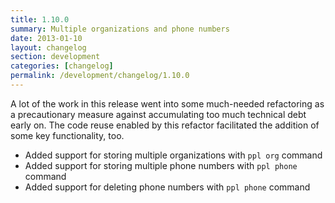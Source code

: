 ```yaml
---
title: 1.10.0
summary: Multiple organizations and phone numbers
date: 2013-01-10
layout: changelog
section: development
categories: [changelog]
permalink: /development/changelog/1.10.0
---
```


A lot of the work in this release went into some much-needed refactoring as a
precautionary measure against accumulating too much technical debt early on. The
code reuse enabled by this refactor facilitated the addition of some key
functionality, too.

* Added support for storing multiple organizations with `ppl org` command
* Added support for storing multiple phone numbers with `ppl phone` command
* Added support for deleting phone numbers with `ppl phone` command
